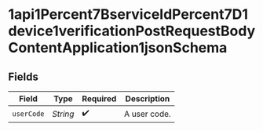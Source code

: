# 1api1Percent7BserviceIdPercent7D1device1verificationPostRequestBodyContentApplication1jsonSchema


## Fields

| Field              | Type               | Required           | Description        |
| ------------------ | ------------------ | ------------------ | ------------------ |
| `userCode`         | *String*           | :heavy_check_mark: | A user code.<br/>  |
